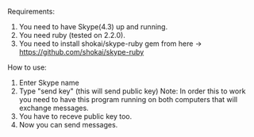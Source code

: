 Requirements:
1) You need to have Skype(4.3) up and running.
2) You need ruby (tested on 2.2.0).
3) You need to install shokai/skype-ruby gem from here ->
https://github.com/shokai/skype-ruby

How to use:
1) Enter Skype name
2) Type "send key" (this will send public key)
Note: In order this to work you need to have this program running on both computers that will exchange messages.
3) You have to receve public key too.
4) Now you can send messages.
